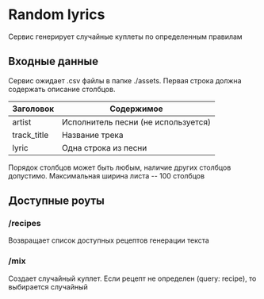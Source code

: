 # Random lyrics
Сервис генерирует случайные куплеты по определенным правилам  
## Входные данные
Сервис ожидает .csv файлы в папке ./assets. Первая строка должна содержать описание столбцов.  

| Заголовок   | Содержимое                          |
|-------------|-------------------------------------|
| artist      | Исполнитель песни (не используется) |
| track_title | Название трека                      |
| lyric       | Одна строка из песни                |

Порядок столбцов может быть любым, наличие других столбцов допустимо. Максимальная ширина листа -- 100 столбцов

## Доступные роуты
### /recipes
Возвращает список доступных рецептов генерации текста
### /mix
Создает случайный куплет. Если рецепт не определен (query: recipe), то выбирается случайный
